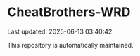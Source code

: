 # CheatBrothers-WRD

Last updated: 2025-06-13 03:40:42

This repository is automatically maintained.
